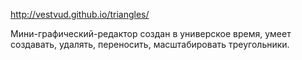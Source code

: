 http://vestvud.github.io/triangles/    

Мини-графический-редактор создан в универское время, умеет создавать, удалять, переносить, масштабировать треугольники.    
